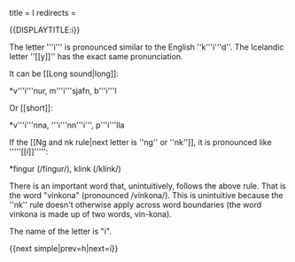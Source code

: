 title = I
redirects =
>>>>

{{DISPLAYTITLE:i}}

The letter '''i''' is pronounced similar to the English ''k'''i'''d''. The Icelandic letter ''[[y]]'' has the exact same pronunciation.

It can be [[Long sound|long]]:

*v'''i'''nur, m'''i'''sjafn, b'''i'''l

Or [[short]]:

*v'''i'''nna, '''i'''nn'''i''', p'''i'''lla


If the [[Ng and nk rule|next letter is ''ng'' or ''nk'']], it is pronounced like '''''[[í]]''''':

*fingur (/fíngur/), klink (/klínk/)

There is an important word that, unintuitively, follows the above rule. That is the word "vinkona" (pronounced /vínkona/). This is unintuitive because the ''nk'' rule doesn't otherwise apply across word boundaries (the word vinkona is made up of two words, vin-kona).


The name of the letter is "i".

{{next simple|prev=h|next=í}}